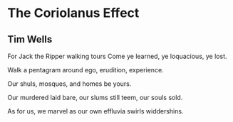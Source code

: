 # The Coriolanus Effect
## Tim Wells
For Jack the Ripper walking tours
Come
ye learned,
ye loquacious,
ye lost.

Walk a pentagram
around ego,
erudition,
experience.

Our shuls,
mosques,
and homes
be yours.

Our murdered
laid bare,
our slums
still teem,
our souls sold.

As for us,
we marvel as
our own effluvia
swirls
widdershins.
